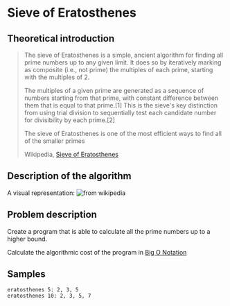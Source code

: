 # Sieve of Eratosthenes

## Theoretical introduction

> The sieve of Eratosthenes is a simple, ancient algorithm for finding all prime numbers up to any given limit. It does so by iteratively marking as composite (i.e., not prime) the multiples of each prime, starting with the multiples of 2.
>
> The multiples of a given prime are generated as a sequence of numbers starting from that prime, with constant difference between them that is equal to that prime.[1] This is the sieve's key distinction from using trial division to sequentially test each candidate number for divisibility by each prime.[2]
> 
> The sieve of Eratosthenes is one of the most efficient ways to find all of the smaller primes
>
> Wikipedia, [Sieve of Eratosthenes](https://en.wikipedia.org/wiki/Sieve_of_Eratosthenes)

## Description of the algorithm

A visual representation: ![from wikipedia](https://en.wikipedia.org/wiki/Sieve_of_Eratosthenes#/media/File:Sieve_of_Eratosthenes_animation.gif)

## Problem description

Create a program that is able to calculate all the prime numbers up to a higher bound.

Calculate the algorithmic cost of the program in [Big O Notation](https://en.wikipedia.org/wiki/Big_O_notation)

## Samples

```
eratosthenes 5: 2, 3, 5
eratosthenes 10: 2, 3, 5, 7
```
